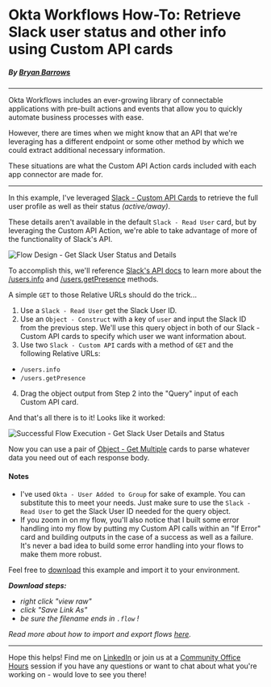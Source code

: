 # Okta Workflows How-To: Retrieve Slack user status and other info using Custom API cards
##### By [Bryan Barrows](https://www.linkedin.com/in/bbarrows89/)

---
Okta Workflows includes an ever-growing library of connectable applications with pre-built actions and events that allow you to quickly automate business processes with ease.

However, there are times when we might know that an API that we're leveraging has a different endpoint or some other method by which we could extract additional necessary information.

These situations are what the Custom API Action cards included with each app connector are made for.

---

In this example, I've leveraged [Slack - Custom API Cards](https://help.okta.com/wf/en-us/Content/Topics/Workflows/connector-reference/slack/actions/httprequest.htm) to retrieve the full user profile as well as their status _(active/away)_. 

These details aren't available in the default `Slack - Read User` card, but by leveraging the Custom API Action, we're able to take advantage of more of the functionality of Slack's API.


![Flow Design - Get Slack User Status and Details](https://dev-to-uploads.s3.amazonaws.com/uploads/articles/b54rsgkp10qnthh9pe0d.png)


To accomplish this, we'll reference [Slack's API docs](https://api.slack.com/) to learn more about the [/users.info](https://api.slack.com/methods/users.info) and [/users.getPresence](https://api.slack.com/methods/users.getPresence) methods.

A simple `GET` to those Relative URLs should do the trick...

1. Use a `Slack - Read User` get the Slack User ID.
2. Use an `Object - Construct` with a key of `user` and input the Slack ID from the previous step. We'll use this query object in both of our Slack - Custom API cards to specify which user we want information about. 
3. Use two `Slack - Custom API` cards with a method of `GET` and the following Relative URLs:
  * `/users.info`
  * `/users.getPresence`
4. Drag the object output from Step 2 into the "Query" input of each Custom API card.

And that's all there is to it! Looks like it worked:

![Successful Flow Execution - Get Slack User Details and Status](https://dev-to-uploads.s3.amazonaws.com/uploads/articles/ksq75y9gr3x3pkdm135a.png)

Now you can use a pair of [Object - Get Multiple](https://help.okta.com/wf/en-us/Content/Topics/Workflows/function-reference/Object/object_pick.htm) cards to parse whatever data you need out of each response body. 

#### Notes 
* I've used `Okta - User Added to Group` for sake of example. You can substitute this to meet your needs. Just make sure to use the `Slack - Read User` to get the Slack User ID needed for the query object. 
* If you zoom in on my flow, you'll also notice that I built some error handling into my flow by putting my Custom API calls within an "If Error" card and building outputs in the case of a success as well as a failure. It's never a bad idea to build some error handling into your flows to make them more robust. 

Feel free to [download](https://github.com/bbarrows89/oktaworkflows/blob/main/guides/getSlackUserStatus/getSlackUserDetailsAndStatus.flow) this example and import it to your environment.

**_Download steps:_** 
* _right click "view raw"_ 
* _click "Save Link As"_
* _be sure the filename ends in `.flow` !_

_Read more about how to import and export flows [here](https://help.okta.com/wf/en-us/Content/Topics/Workflows/build/export-import-flows.htm)._ 

---

Hope this helps! Find me on [LinkedIn](https://www.linkedin.com/in/bbarrows89/) or join us at a [Community Office Hours](https://calendly.com/oktaworkflows) session if you have any questions or want to chat about what you're working on - would love to see you there!
